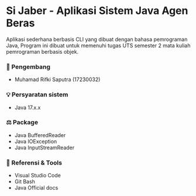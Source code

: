 # Si Jaber - Aplikasi Sistem Java Agen Beras

Aplikasi sederhana berbasis CLI yang dibuat dengan bahasa pemrograman Java, Program ini dibuat untuk memenuhi tugas UTS semester 2 mata kuliah pemrograman berbasis objek.

### 🙉 Pengembang

- Muhamad Rifki Saputra (17230032)

### 💡 Persyaratan sistem

- Java 17.x.x

### ⚖️ Package

- Java BufferedReader
- Java IOException
- Java InputStreamReader

### 🔨 Referensi & Tools

- Visual Studio Code
- Git Bash
- Java Official docs
